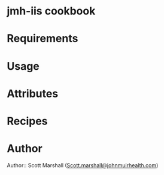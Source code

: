 # jmh-iis cookbook

# Requirements

# Usage

# Attributes

# Recipes

# Author

Author:: Scott Marshall (Scott.marshall@johnmuirhealth.com)
